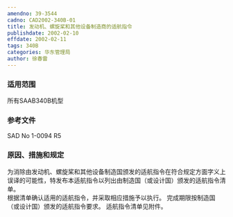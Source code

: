 ```yaml
---
amendno: 39-3544  
cadno: CAD2002-340B-01  
title: 发动机、螺旋桨和其他设备制造商的适航指令  
publishdate: 2002-02-10  
effdate: 2002-02-11  
tags: 340B  
categories: 华东管理局  
author: 徐春雷  
---
```

  
### 适用范围  
所有SAAB340B机型  
  
<!--more-->  
### 参考文件  
SAD No 1-0094 R5  
  
### 原因、措施和规定  
为消除由发动机、螺旋桨和其他设备制造国颁发的适航指令在符合规定方面字义上误译的可能性，特发布本适航指令以列出由制造国（或设计国）颁发的适航指令清单。  
    根据清单确认适用的适航指令，并采取相应措施予以执行。     完成期限按制造国（或设计国）颁发的适航指令要求。     适航指令清单见附件。  
